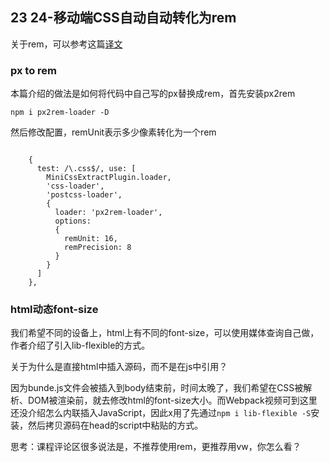 ## 23 24-移动端CSS自动自动转化为rem

关于rem，可以参考这篇[译文](https://www.jianshu.com/p/d110411510a1)


### px to rem
本篇介绍的做法是如何将代码中自己写的px替换成rem，首先安装px2rem

```
npm i px2rem-loader -D
```

然后修改配置，remUnit表示多少像素转化为一个rem

```

    {
      test: /\.css$/, use: [
        MiniCssExtractPlugin.loader,
        'css-loader',
        'postcss-loader',
        {
          loader: 'px2rem-loader',
          options: 
          {
            remUnit: 16,
            remPrecision: 8
          }
        }
      ]
    }, 
```

### html动态font-size

我们希望不同的设备上，html上有不同的font-size，可以使用媒体查询自己做，作者介绍了引入lib-flexible的方式。

关于为什么是直接html中插入源码，而不是在js中引用？


因为bunde.js文件会被插入到body结束前，时间太晚了，我们希望在CSS被解析、DOM被渲染前，就去修改html的font-size大小。而Webpack视频可到这里还没介绍怎么内联插入JavaScript，因此x用了先通过`npm i lib-flexible -S`安装，然后拷贝源码在head的script中粘贴的方式。

思考：课程评论区很多说法是，不推荐使用rem，更推荐用vw，你怎么看？
